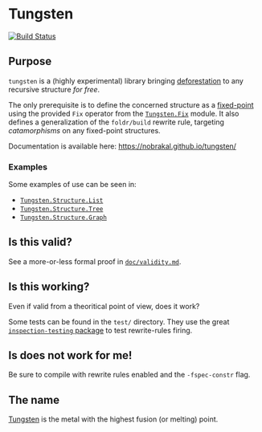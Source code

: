 # Tungsten
[![Build Status](https://travis-ci.com/nobrakal/tungsten.svg?branch=master)](https://travis-ci.com/nobrakal/tungsten)

## Purpose

`tungsten` is a (highly experimental) library bringing [deforestation](https://en.wikipedia.org/wiki/Deforestation_(computer_science)) to any recursive structure _for free_.

The only prerequisite is to define the concerned structure as a [fixed-point](https://en.wikipedia.org/wiki/Fixed_point_(mathematics)) using the provided `Fix` operator from the [`Tungsten.Fix`](src/Tungsten/Fix.hs) module. It also defines a generalization of the `foldr/build` rewrite rule, targeting _catamorphisms_ on any fixed-point structures.

Documentation is available here: https://nobrakal.github.io/tungsten/

### Examples

Some examples of use can be seen in:

* [`Tungsten.Structure.List`](src/Tungsten/Structure/List.hs)
* [`Tungsten.Structure.Tree`](src/Tungsten/Structure/Tree.hs)
* [`Tungsten.Structure.Graph`](src/Tungsten/Structure/Graph.hs)

## Is this valid?

See a more-or-less formal proof in [`doc/validity.md`](doc/validity.md).

## Is this working?

Even if valid from a theoritical point of view, does it work?

Some tests can be found in the `test/` directory. They use the great [`inspection-testing` package](http://hackage.haskell.org/package/inspection-testing) to test rewrite-rules firing.

## Is does not work for me!

Be sure to compile with rewrite rules enabled and the `-fspec-constr` flag.

## The name

[Tungsten](https://en.wikipedia.org/wiki/Tungsten) is the metal with the highest fusion (or melting) point.
